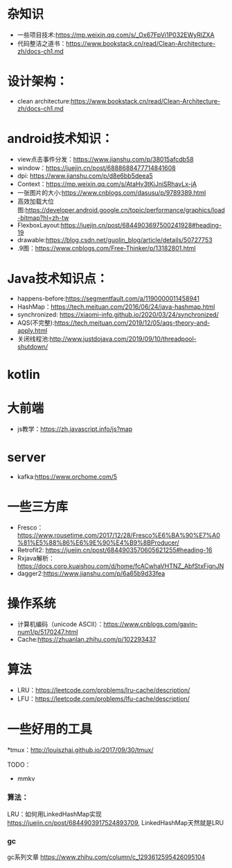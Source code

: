 # 杂知识
* 一些项目技术:https://mp.weixin.qq.com/s/_Ox67FpVi1P032EWyRlZXA
* 代码整洁之道书：https://www.bookstack.cn/read/Clean-Architecture-zh/docs-ch1.md


# 设计架构：
* clean architecture:https://www.bookstack.cn/read/Clean-Architecture-zh/docs-ch1.md

# android技术知识：
* view点击事件分发：https://www.jianshu.com/p/38015afcdb58
* window：https://juejin.cn/post/6888688477714841608
* dpi: https://www.jianshu.com/p/d8e6bb5deea5
* Context：https://mp.weixin.qq.com/s/AtaHv3tKjJniSRhavLx-jA
* 一张图片的大小:https://www.cnblogs.com/dasusu/p/9789389.html
* 高效加载大位图:https://developer.android.google.cn/topic/performance/graphics/load-bitmap?hl=zh-tw
* FlexboxLayout:https://juejin.cn/post/6844903697500241928#heading-19
* drawable:https://blog.csdn.net/guolin_blog/article/details/50727753
*  .9图：https://www.cnblogs.com/Free-Thinker/p/13182801.html


# Java技术知识点：
* happens-before:https://segmentfault.com/a/1190000011458941
* HashMap：https://tech.meituan.com/2016/06/24/java-hashmap.html
* synchronized: https://xiaomi-info.github.io/2020/03/24/synchronized/
* AQS(不完整):https://tech.meituan.com/2019/12/05/aqs-theory-and-apply.html
* 关闭线程池:http://www.justdojava.com/2019/09/10/threadpool-shutdown/

# kotlin


# 大前端
* js教学：https://zh.javascript.info/js?map

# server
* kafka:https://www.orchome.com/5

# 一些三方库
* Fresco：https://www.rousetime.com/2017/12/28/Fresco%E6%BA%90%E7%A0%81%E5%88%86%E6%9E%90%E4%B9%8BProducer/
* Retrofit2: https://juejin.cn/post/6844903570605621255#heading-16
* Rxjava解析：https://docs.corp.kuaishou.com/d/home/fcACwhaVHTNZ_AbfStxFignJN
* dagger2:https://www.jianshu.com/p/6a65b9d33fea


# 操作系统
* 计算机编码（unicode ASCII）：https://www.cnblogs.com/gavin-num1/p/5170247.html
* Cache:https://zhuanlan.zhihu.com/p/102293437


# 算法
* LRU：https://leetcode.com/problems/lru-cache/description/
* LFU：https://leetcode.com/problems/lfu-cache/description/


# 一些好用的工具
*tmux：http://louiszhai.github.io/2017/09/30/tmux/

TODO： 
* mmkv


### 算法：
LRU：如何用LinkedHashMap实现 https://juejin.cn/post/6844903917524893709, LinkedHashMap天然就是LRU


### gc
gc系列文章 https://www.zhihu.com/column/c_1293612595426095104
